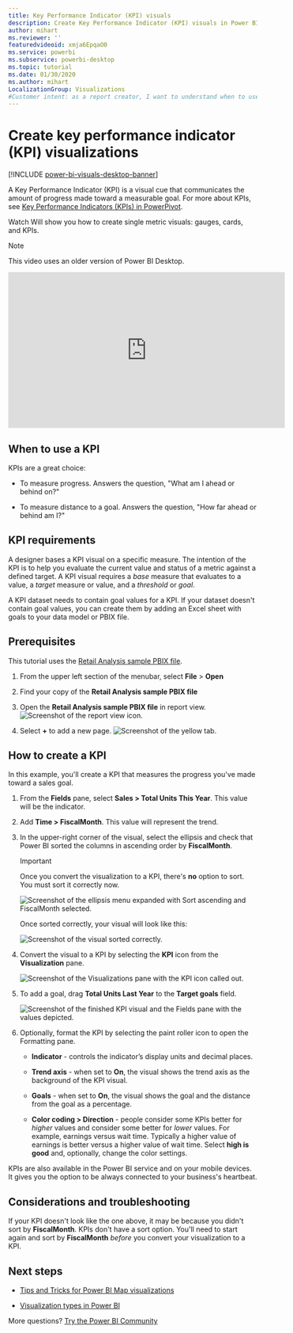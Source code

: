 ```yaml
---
title: Key Performance Indicator (KPI) visuals
description: Create Key Performance Indicator (KPI) visuals in Power BI 
author: mihart
ms.reviewer: ''
featuredvideoid: xmja6EpqaO0
ms.service: powerbi
ms.subservice: powerbi-desktop
ms.topic: tutorial
ms.date: 01/30/2020
ms.author: mihart
LocalizationGroup: Visualizations
#Customer intent: as a report creator, I want to understand when to use a KPI to visualize my data because there are so many different visual types, I want to be sure that a KPI is the best choice for my intent.  
---
```


# Create key performance indicator (KPI) visualizations

[!INCLUDE [power-bi-visuals-desktop-banner](../includes/power-bi-visuals-desktop-banner.md)]

A Key Performance Indicator (KPI) is a visual cue that communicates the amount of progress made toward a measurable goal. For more about KPIs, see [Key Performance Indicators (KPIs) in PowerPivot](/previous-versions/sql/sql-server-2012/hh272050(v=sql.110)).

Watch Will show you how to create single metric visuals: gauges, cards, and KPIs.
   > [!NOTE]
   > This video uses an older version of Power BI Desktop.
   > 
   > 
<iframe width="560" height="315" src="https://www.youtube.com/embed/xmja6EpqaO0?list=PL1N57mwBHtN0JFoKSR0n-tBkUJHeMP2cP" frameborder="0" allowfullscreen></iframe>

## When to use a KPI

KPIs are a great choice:

* To measure progress. Answers the question, "What am I ahead or behind on?"

* To measure distance to a goal. Answers the question, "How far ahead or behind am I?"

## KPI requirements

A designer bases a KPI visual on a specific measure. The intention of the KPI is to help you evaluate the current value and status of a metric against a defined target. A KPI visual requires a *base* measure that evaluates to a value, a *target* measure or value, and a *threshold* or *goal*.

A KPI dataset needs to contain goal values for a KPI. If your dataset doesn't contain goal values, you can create them by adding an Excel sheet with goals to your data model or PBIX file.

## Prerequisites

This tutorial uses the [Retail Analysis sample PBIX file](https://download.microsoft.com/download/9/6/D/96DDC2FF-2568-491D-AAFA-AFDD6F763AE3/Retail%20Analysis%20Sample%20PBIX.pbix).

1. From the upper left section of the menubar, select **File** > **Open**

1. Find your copy of the **Retail Analysis sample PBIX file**

1. Open the **Retail Analysis sample PBIX file** in report view. ![Screenshot of the report view icon.](media/power-bi-visualization-kpi/power-bi-report-view.png)

1. Select **+** to add a new page. ![Screenshot of the yellow tab.](media/power-bi-visualization-kpi/power-bi-yellow-tab.png)

## How to create a KPI

In this example, you'll create a KPI that measures the progress you've made toward a sales goal.

1. From the **Fields** pane, select **Sales > Total Units This Year**.  This value will be the indicator.

1. Add **Time > FiscalMonth**.  This value will represent the trend.

1. In the upper-right corner of the visual, select the ellipsis and check that Power BI sorted the columns in ascending order by **FiscalMonth**.

    > [!IMPORTANT]
    > Once you convert the visualization to a KPI, there's **no** option to sort. You must sort it correctly now.

    ![Screenshot of the ellipsis menu expanded with Sort ascending and FiscalMonth selected.](media/power-bi-visualization-kpi/power-bi-ascending-by-fiscal-month.png)

    Once sorted correctly, your visual will look like this:

    ![Screenshot of the visual sorted correctly.](media/power-bi-visualization-kpi/power-bi-chart.png)

1. Convert the visual to a KPI by selecting the **KPI** icon from the **Visualization** pane.

    ![Screenshot of the Visualizations pane with the KPI icon called out.](media/power-bi-visualization-kpi/power-bi-kpi-template.png)

1. To add a goal, drag **Total Units Last Year** to the **Target goals** field.

    ![Screenshot of the finished KPI visual and the Fields pane with the values depicted.](media/power-bi-visualization-kpi/power-bi-kpi-done.png)

1. Optionally, format the KPI by selecting the paint roller icon to open the Formatting pane.

    * **Indicator** - controls the indicator’s display units and decimal places.

    * **Trend axis** - when set to **On**, the visual shows the trend axis as the background of the KPI visual.  

    * **Goals** - when set to **On**, the visual shows the goal and the distance from the goal as a percentage.

    * **Color coding > Direction** - people consider some KPIs better for *higher* values and consider some better for *lower* values. For example, earnings versus wait time. Typically a higher value of earnings is better versus a higher value of wait time. Select **high is good** and, optionally, change the color settings.

KPIs are also available in the Power BI service and on your mobile devices. It gives you the option to be always connected to your business's heartbeat.

## Considerations and troubleshooting

If your KPI doesn't look like the one above, it may be because you didn't sort by **FiscalMonth**. KPIs don't have a sort option. You'll need to start again and sort by **FiscalMonth** *before* you convert your visualization to a KPI.

## Next steps

* [Tips and Tricks for Power BI Map visualizations](power-bi-map-tips-and-tricks.md)

* [Visualization types in Power BI](power-bi-visualization-types-for-reports-and-q-and-a.md)

More questions? [Try the Power BI Community](https://community.powerbi.com/)
